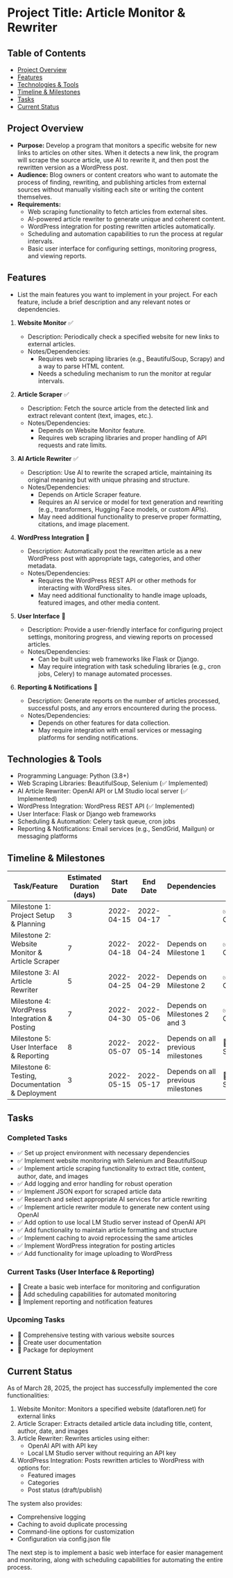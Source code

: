 # Project Title: Article Monitor & Rewriter

## Table of Contents
- [Project Overview](#project-overview)
- [Features](#features)
- [Technologies & Tools](#technologies--tools)
- [Timeline & Milestones](#timeline--milestones)
- [Tasks](#tasks)
- [Current Status](#current-status)

## Project Overview
- **Purpose:** Develop a program that monitors a specific website for new links to articles on other sites. When it detects a new link, the program will scrape the source article, use AI to rewrite it, and then post the rewritten version as a WordPress post.
- **Audience:** Blog owners or content creators who want to automate the process of finding, rewriting, and publishing articles from external sources without manually visiting each site or writing the content themselves.
- **Requirements:**
  - Web scraping functionality to fetch articles from external sites.
  - AI-powered article rewriter to generate unique and coherent content.
  - WordPress integration for posting rewritten articles automatically.
  - Scheduling and automation capabilities to run the process at regular intervals.
  - Basic user interface for configuring settings, monitoring progress, and viewing reports.

## Features
- List the main features you want to implement in your project. For each feature, include a brief description and any relevant notes or dependencies.

1. **Website Monitor** ✅
   - Description: Periodically check a specified website for new links to external articles.
   - Notes/Dependencies:
     - Requires web scraping libraries (e.g., BeautifulSoup, Scrapy) and a way to parse HTML content.
     - Needs a scheduling mechanism to run the monitor at regular intervals.

2. **Article Scraper** ✅
   - Description: Fetch the source article from the detected link and extract relevant content (text, images, etc.).
   - Notes/Dependencies:
     - Depends on Website Monitor feature.
     - Requires web scraping libraries and proper handling of API requests and rate limits.

3. **AI Article Rewriter** ✅
   - Description: Use AI to rewrite the scraped article, maintaining its original meaning but with unique phrasing and structure.
   - Notes/Dependencies:
     - Depends on Article Scraper feature.
     - Requires an AI service or model for text generation and rewriting (e.g., transformers, Hugging Face models, or custom APIs).
     - May need additional functionality to preserve proper formatting, citations, and image placement.

4. **WordPress Integration** 🔲
   - Description: Automatically post the rewritten article as a new WordPress post with appropriate tags, categories, and other metadata.
   - Notes/Dependencies:
     - Requires the WordPress REST API or other methods for interacting with WordPress sites.
     - May need additional functionality to handle image uploads, featured images, and other media content.

5. **User Interface** 🔲
   - Description: Provide a user-friendly interface for configuring project settings, monitoring progress, and viewing reports on processed articles.
   - Notes/Dependencies:
     - Can be built using web frameworks like Flask or Django.
     - May require integration with task scheduling libraries (e.g., cron jobs, Celery) to manage automated processes.

6. **Reporting & Notifications** 🔲
   - Description: Generate reports on the number of articles processed, successful posts, and any errors encountered during the process.
   - Notes/Dependencies:
     - Depends on other features for data collection.
     - May require integration with email services or messaging platforms for sending notifications.

## Technologies & Tools
- Programming Language: Python (3.8+)
- Web Scraping Libraries: BeautifulSoup, Selenium (✅ Implemented)
- AI Article Rewriter: OpenAI API or LM Studio local server (✅ Implemented)
- WordPress Integration: WordPress REST API (✅ Implemented)
- User Interface: Flask or Django web frameworks
- Scheduling & Automation: Celery task queue, cron jobs
- Reporting & Notifications: Email services (e.g., SendGrid, Mailgun) or messaging platforms

## Timeline & Milestones
| Task/Feature | Estimated Duration (days) | Start Date | End Date | Dependencies | Status |
|---|---|---|---|---|---|
| Milestone 1: Project Setup & Planning | 3 | 2022-04-15 | 2022-04-17 | - | ✅ Completed |
| Milestone 2: Website Monitor & Article Scraper | 7 | 2022-04-18 | 2022-04-24 | Depends on Milestone 1 | ✅ Completed |
| Milestone 3: AI Article Rewriter | 5 | 2022-04-25 | 2022-04-29 | Depends on Milestone 2 | ✅ Completed |
| Milestone 4: WordPress Integration & Posting | 7 | 2022-04-30 | 2022-05-06 | Depends on Milestones 2 and 3 | ✅ Completed |
| Milestone 5: User Interface & Reporting | 8 | 2022-05-07 | 2022-05-14 | Depends on all previous milestones | 🔲 Not Started |
| Milestone 6: Testing, Documentation & Deployment | 3 | 2022-05-15 | 2022-05-17 | Depends on all previous milestones | 🔲 Not Started |

## Tasks
### Completed Tasks
- ✅ Set up project environment with necessary dependencies
- ✅ Implement website monitoring with Selenium and BeautifulSoup
- ✅ Implement article scraping functionality to extract title, content, author, date, and images
- ✅ Add logging and error handling for robust operation
- ✅ Implement JSON export for scraped article data
- ✅ Research and select appropriate AI services for article rewriting
- ✅ Implement article rewriter module to generate new content using OpenAI
- ✅ Add option to use local LM Studio server instead of OpenAI API
- ✅ Add functionality to maintain article formatting and structure
- ✅ Implement caching to avoid reprocessing the same articles
- ✅ Implement WordPress integration for posting articles
- ✅ Add functionality for image uploading to WordPress

### Current Tasks (User Interface & Reporting)
- 🔲 Create a basic web interface for monitoring and configuration
- 🔲 Add scheduling capabilities for automated monitoring
- 🔲 Implement reporting and notification features

### Upcoming Tasks
- 🔲 Comprehensive testing with various website sources
- 🔲 Create user documentation
- 🔲 Package for deployment

## Current Status
As of March 28, 2025, the project has successfully implemented the core functionalities:

1. Website Monitor: Monitors a specified website (datafloren.net) for external links
2. Article Scraper: Extracts detailed article data including title, content, author, date, and images
3. Article Rewriter: Rewrites articles using either:
   - OpenAI API with API key
   - Local LM Studio server without requiring an API key
4. WordPress Integration: Posts rewritten articles to WordPress with options for:
   - Featured images
   - Categories
   - Post status (draft/publish)

The system also provides:
- Comprehensive logging
- Caching to avoid duplicate processing
- Command-line options for customization
- Configuration via config.json file

The next step is to implement a basic web interface for easier management and monitoring, along with scheduling capabilities for automating the entire process.
